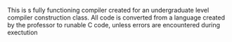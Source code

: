 This is s fully functioning compiler created for an undergraduate level compiler construction class. All code is converted from a language created by the professor to runable C code, unless errors are encountered during exectution
